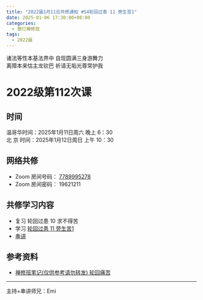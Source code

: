```yaml
---
title: "2022届1月11日共修通知 #54轮回过患 11 旁生苦1"
date: 2025-01-06 17:30:00+08:00
categories:
  - 慧灯禅修班
tags:
  - 2022届
---
```

诸法等性本基法界中 自现圆满三身游舞力\
离障本来怙主龙钦巴 祈请无垢光尊常护我

# 2022级第112次课

## 时间

温哥华时间：2025年1月11日周六 晚上 6：30\
北  京 时间：2025年1月12日周日 上午 10：30

## 网络共修

* Zoom 房间号码： [7789995278](https://us02web.zoom.us/j/7789995278?pwd=VjZmbWJFY2k2K0E5RVB2cTNIQmhqUT09)
* Zoom 房间密码： 19621211

## 共修学习内容
* 复习 轮回过患 10 求不得苦
* 学习 [轮回过患 11 旁生苦1](https://huidengchanxiu.net/4jx/3lh/11)
* [串讲](https://box.hdcxb.net/%E5%85%B6%E4%BB%96%E8%B5%84%E6%96%99/f/2022%E5%B1%8A)


## 参考资料

* [禅修班笔记(仅供参考请勿转发) 轮回痛苦](https://bj.cxb123.cc/3lh/)
- - -


主持+串讲师兄：Emi
